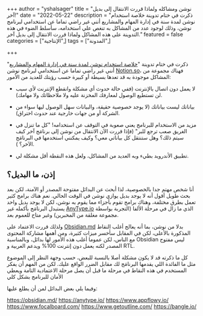 +++
author = "yshalsager"
title = "نوشن ومشاكله ولماذا قررت الانتقال إلى بديل آخر!"
date = "2022-05-22"
description = "ذكرت في ختام تدوينة خلاصة استخدام نوشن لمدة سنة في إدارة المهام والمشاريع أنني غير راضي تماما عن استخدامي لبرنامج نوشن، وذلك لوجود عدد من المشاكل به تنغص علي استخدامه، سأسلط الضوء في هذه التدوينة على هذه المشاكل ولماذا قررت الانتقال إلى بديل آخر."
featured = false
categories = ["الإنتاجية",]
tags = ["المدونة",]

+++

ذكرت في ختام تدوينة "[خلاصة استخدام نوشن لمدة سنة في إدارة المهام والمشاريع](ar/posts/one-year-of-using-notion/)" أنني غير راضي تماما عن استخدامي لبرنامج نوشن [Notion.so](https://notion.so/)، فهناك مجموعة من المشاكل موجودة به قد تعدها بسيطة أو كبيرة حسب رؤيتك للعديد من اﻷمور:

- لا يعمل دون اتصال بالإنترنت (ففي حالة حدوث أي مشكلة وانقطع الإنترنت لأي سبب لن تستطيع الوصول لمعارفك المخزنة عليه ولا ملاحظاتك ولا مهامك).

- بياناتك ليست بياناتك (لا يوجد خصوصية حقيقة، والبيانات سهل الوصول ليها سواء من الشركة أو من جهات خارجية عند حدوث اختراق).

- مزيد من الاستخدام للبرنامج يعني صعوبة في التوقف عن استخدامه! "كل ما تنزل في الغريق صعب ترجع للبر" (فإذا قررت الآن الانتقال من نوشن إلى برنامَج آخر كيف سيتم ذلك؟ وهل ستنتقل كل بياناتي معي؟ وكيف يمكنني استخدمها في البرنامَج الآخر؟ ).

- تطبيق الأندرويد بطيء وبه العديد من المشاكل، ولعل هذه النقطة أقل مشكلة لي.

## إذن، ما البديل؟

أنا شخص مهتم جدا بالخصوصية، لذا أبحث عن البدائل مفتوحة المصدر أو الآمنة، لكن بعد بحث طويل أقول أنه لا يوجد بديل يوازي نوشن في الوقت الحالي. نعم هناك برامج كثير تعمل بطرق مختلفة، وهناك برامج تقوم بأجزاء مما يقوم به نوشن، لكن لا يوجد بديل واحد يستبدل البرنامَج بأكمله غير [AnyType.io](https://anytype.io/) الذي ما زال في مرحلة الألفا (التجربة بواسطة مجموعة مغلقة من المخبرين) وغير متاح للعموم بعد.

ولذلك قررت الاعتماد على [Obsidian.md](https://obsidian.md/) بدلا من نوشن، بما أنه يعالج أغلب النقاط المذكورة بالأعلى، لكن في المقابل سأخسر ميزات كثيرة، ومن أهمها مشاركة المحتوى مع الناس، لكن عموما أغلب هذه الأمور لها بدائل، وبالمناسبة Obsidian ليس مفتوح المصدر لكنه يعمل دون إنترنت 100% ويدعم العربية و RTL.

كل ما ذكرته قد لا يكون مشكلة أصلا بالنسبة للبعض، حسب وجهة النظر إلى الموضوع مثل ما الفائدة اللي يقدمها البرنامَج لك مقابل الضرر الواقع عليك. لكن من المهم أن يفكر المستخدم في هذه النقاط في مرحلة ما قبل أن يصل مرحلة الاعتمادية التامة ويعطي الأمان للبرنامج بشكل كلي

وفيما يلي بعض البدائل لمن أن يطلع عليها:

https://obsidian.md/
https://anytype.io/
https://www.appflowy.io/
https://www.focalboard.com/
https://www.getoutline.com/
https://bangle.io/
